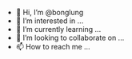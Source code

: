 - 👋 Hi, I’m @bonglung
- 👀 I’m interested in ...
- 🌱 I’m currently learning ...
- 💞️ I’m looking to collaborate on ...
- 📫 How to reach me ...

<!---
bonglung/bonglung is a ✨ special ✨ repository because its `README.md` (this file) appears on your GitHub profile.
You can click the Preview link to take a look at your changes.
--->
